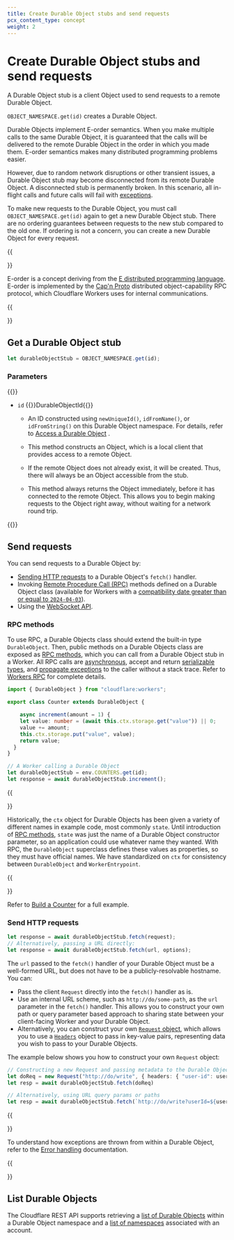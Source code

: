 ```yaml
---
title: Create Durable Object stubs and send requests
pcx_content_type: concept
weight: 2
---
```


# Create Durable Object stubs and send requests

A Durable Object stub is a client Object used to send requests to a remote Durable Object.

`OBJECT_NAMESPACE.get(id)` creates a Durable Object.

Durable Objects implement E-order semantics. When you make multiple calls to the same Durable Object, it is guaranteed that the calls will be delivered to the remote Durable Object in the order in which you made them. E-order semantics makes many distributed programming problems easier. 

However, due to random network disruptions or other transient issues, a Durable Object stub may become disconnected from its remote Durable Object. A disconnected stub is permanently broken. In this scenario, all in-flight calls and future calls will fail with [exceptions](/durable-objects/reference/troubleshooting/). 

To make new requests to the Durable Object, you must call `OBJECT_NAMESPACE.get(id)` again to get a new Durable Object stub. There are no ordering guarantees between requests to the new stub compared to the old one. If ordering is not a concern, you can create a new Durable Object for every request.

{{<Aside type="note" header="E-order">}}

E-order is a concept deriving from the [E distributed programming language](<https://en.wikipedia.org/wiki/E_(programming_language)>). E-order is implemented by the [Cap'n Proto](https://capnproto.org) distributed object-capability RPC protocol, which Cloudflare Workers uses for internal communications.

{{</Aside>}}

## Get a Durable Object stub

```js
let durableObjectStub = OBJECT_NAMESPACE.get(id);
```

### Parameters

{{<definitions>}}

- `id` {{<type>}}DurableObjectId{{</type>}}
  - An ID constructed using `newUniqueId()`, `idFromName()`, or `idFromString()` on this Durable Object namespace. For details, refer to [Access a Durable Object](/durable-objects/best-practices/access-durable-object-from-a-worker/#generate-ids-randomly) .

  - This method constructs an Object, which is a local client that provides access to a remote Object.

  - If the remote Object does not already exist, it will be created. Thus, there will always be an Object accessible from the stub.

  - This method always returns the Object immediately, before it has connected to the remote Object. This allows you to begin making requests to the Object right away, without waiting for a network round trip.

{{</definitions>}}

## Send requests

You can send requests to a Durable Object by:

- [Sending HTTP requests](/durable-objects/best-practices/create-durable-object-stubs/#send-http-requests) to a Durable Object's `fetch()` handler.
- Invoking [Remote Procedure Call (RPC)](/workers/runtime-apis/rpc/) methods defined on a Durable Object class (available for Workers with a [compatibility date greater than or equal to `2024-04-03`](/workers/configuration/compatibility-dates/#remote-procedure-call-rpc)).
- Using the [WebSocket API](durable-objects/reference/websockets/).

### RPC methods

To use RPC, a Durable Objects class should extend the built-in type `DurableObject`. Then, public methods on a Durable Objects class are exposed as [RPC methods](/workers/runtime-apis/rpc/), which you can call from a Durable Object stub in a Worker. All RPC calls are [asynchronous](/workers/runtime-apis/rpc/lifecycle), accept and return [serializable types](/workers/runtime-apis/rpc/supported-types), and [propagate exceptions](/workers/runtime-apis/rpc/error-handling) to the caller without a stack trace. Refer to [Workers RPC](/workers/runtime-apis/rpc/supported-types) for complete details.

```ts
import { DurableObject } from "cloudflare:workers";

export class Counter extends DurableObject {

	async increment(amount = 1) {
    let value: number = (await this.ctx.storage.get("value")) || 0;
    value += amount;
    this.ctx.storage.put("value", value);
    return value;
  }
}
```

```ts
// A Worker calling a Durable Object
let durableObjectStub = env.COUNTERS.get(id);
let response = await durableObjectStub.increment();
```

{{<Aside type="note">}}

Historically, the `ctx` object for Durable Objects has been given a variety of different names in example code, most commonly `state`. Until introduction of [RPC methods](/workers/runtime-apis/rpc/), `state` was just the name of a Durable Object constructor parameter, so an application could use whatever name they wanted. With RPC, the `DurableObject` superclass defines these values as properties, so they must have official names. We have standardized on `ctx` for consistency between `DurableObject` and `WorkerEntrypoint`.

{{</Aside>}}

Refer to [Build a Counter](/durable-objects/examples/build-a-counter/) for a full example.

### Send HTTP requests

```js
let response = await durableObjectStub.fetch(request);
// Alternatively, passing a URL directly:
let response = await durableObjectStub.fetch(url, options);
```

The `url` passed to the `fetch()` handler of your Durable Object must be a well-formed URL, but does not have to be a publicly-resolvable hostname. You can:

* Pass the client `Request` directly into the `fetch()` handler as is.
* Use an internal URL scheme, such as `http://do/some-path`, as the `url` parameter in the `fetch()` handler. This allows you to construct your own path or query parameter based approach to sharing state between your client-facing Worker and your Durable Object.
* Alternatively, you can construct your own [`Request` object](/workers/runtime-apis/request/), which allows you to use a [`Headers`](/workers/runtime-apis/headers/) object to pass in key-value pairs, representing data you wish to pass to your Durable Objects.

The example below shows you how to construct your own `Request` object:

```ts
// Constructing a new Request and passing metadata to the Durable Object via headers
let doReq = new Request("http://do/write", { headers: { "user-id": userId }})
let resp = await durableObjectStub.fetch(doReq)

// Alternatively, using URL query params or paths
let resp = await durableObjectStub.fetch(`http://do/write?userId=${userId}`)
```

{{<Aside type="note">}}

To understand how exceptions are thrown from within a Durable Object, refer to the [Error handling](/durable-objects/reference/error-handling/) documentation.

{{</Aside>}}

## List Durable Objects

The Cloudflare REST API supports retrieving a [list of Durable Objects](/api/operations/durable-objects-namespace-list-objects) within a Durable Object namespace and a [list of namespaces](/api/operations/durable-objects-namespace-list-namespaces) associated with an account.

